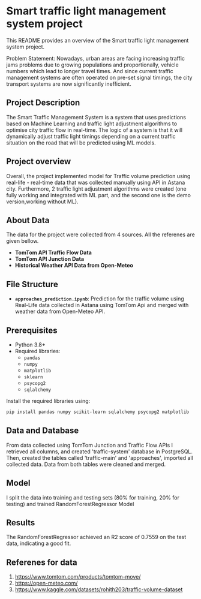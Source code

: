 # Smart traffic light management system project

This README provides an overview of the  Smart traffic light management system project. 

Problem Statement: 
Nowadays, urban areas are  facing increasing traffic jams problems due to growing populations and proportionally, vehicle numbers which lead to longer travel times. And since current traffic management systems are often operated on pre-set signal timings, the city transport systems are now significantly inefficient. 


## Project Description

The Smart Traffic Management System is a system that uses predictions based on Machine Learning and traffic light adjustment algorithms to optimise city traffic flow in real-time. The logic of a system is that it will dynamically adjust traffic light timings depending on a current traffic situation on the road that will be predicted using ML models. 

## Project overview
Overall, the project implemented model for Traffic volume prediction using real-life - real-time data that was collected manually using API in Astana city. Furthermore, 2 traffic light adjustment algorithms were created (one fully working and integrated with ML part,  and the second one is the demo version,working without ML).

## About Data

The data for the project were collected from 4 sources. All the referenes are given bellow. 
- **TomTom API Traffic Flow Data** 
- **TomTom API Junction Data** 
- **Historical Weather API Data from Open-Meteo**

## File Structure

- **`approaches_prediction.ipynb`**: Prediction for the traffic volume using Real-Life data collected in Astana using TomTom Api and merged with weather data from Open-Meteo API. 

## Prerequisites

- Python 3.8+
- Required libraries:
  - `pandas`
  - `numpy`
  - `matplotlib`
  - `sklearn`
  - `psycopg2` 
  - `sqlalchemy` 

Install the required libraries using:
```bash
pip install pandas numpy scikit-learn sqlalchemy psycopg2 matplotlib
```

## Data and Database 

From data collected using TomTom Junction and Traffic Flow APIs I retrieved all columns, and created 'traffic-system' database in PostgreSQL. Then, created the tables called 'traffic-main' and 'approaches',  imported all collected data. 
Data from both tables were cleaned and merged. 

## Model 
I split the data into training and testing sets (80% for training, 20% for testing) and trained RandomForestRegressor Model 

## Results 
The RandomForestRegressor achieved an R2 score of 0.7559 on the test data, indicating a good fit.

## Referenes for data 
1.	https://www.tomtom.com/products/tomtom-move/ 
2.	https://open-meteo.com/ 
3.	https://www.kaggle.com/datasets/rohith203/traffic-volume-dataset 
